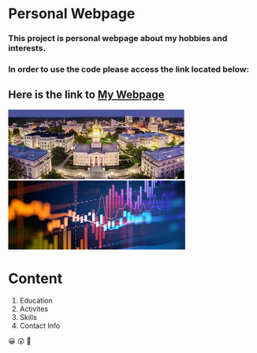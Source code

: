 # Personal Webpage

### This project is personal webpage about my hobbies and interests.

### In order to use the code please access the link located below:

## Here is the link to [My Webpage](https://ambitious-cliff-0c714cb10.2.azurestaticapps.net)

![alt text](iowa.jpeg)
![alt text](Unknown.jpeg)

# Content
1. Education
2. Activites
3. Skills
4. Contact Info

:grinning:
:astonished:
:poop:
